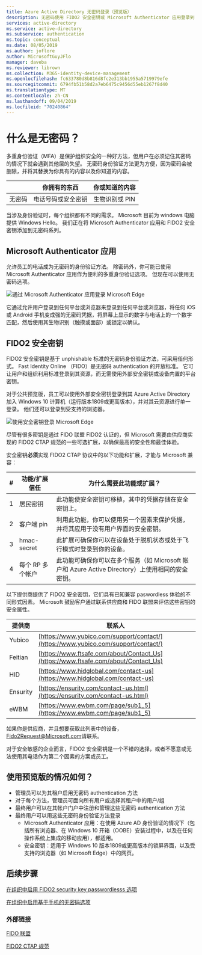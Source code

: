 ```yaml
---
title: Azure Active Directory 无密码登录（预览版）
description: 无密码使用 FIDO2 安全密钥或 Microsoft Authenticator 应用登录到 Azure AD （预览）
services: active-directory
ms.service: active-directory
ms.subservice: authentication
ms.topic: conceptual
ms.date: 08/05/2019
ms.author: joflore
author: MicrosoftGuyJFlo
manager: daveba
ms.reviewer: librown
ms.collection: M365-identity-device-management
ms.openlocfilehash: fc633780d8b816d8fc2e313bb1955a5719979efe
ms.sourcegitcommit: 6794fb51b58d2a7eb6475c9456d55eb1267f8d40
ms.translationtype: MT
ms.contentlocale: zh-CN
ms.lasthandoff: 09/04/2019
ms.locfileid: "70240864"
---
```

# <a name="what-is-passwordless"></a>什么是无密码？

多重身份验证（MFA）是保护组织安全的一种好方法，但用户在必须记住其密码的情况下就会遇到其他层的失望。 无密码身份验证方法更为方便，因为密码会被删除，并将其替换为你具有的内容以及你知道的内容。

|   | 你拥有的东西 | 你或知道的内容 |
| --- | --- | --- |
| 无密码 | 电话号码或安全密钥 | 生物识别或 PIN |

当涉及身份验证时，每个组织都有不同的需求。 Microsoft 目前为 windows 电脑提供 Windows Hello。 我们正在将 Microsoft Authenticator 应用和 FIDO2 安全密钥添加到无密码系列。

## <a name="microsoft-authenticator-app"></a>Microsoft Authenticator 应用

允许员工的电话成为无密码的身份验证方法。 除密码外，你可能已使用 Microsoft Authenticator 应用作为便利的多重身份验证选项。 但现在可以使用无密码选项。

![通过 Microsoft Authenticator 应用登录 Microsoft Edge](./media/concept-authentication-passwordless/concept-web-sign-in-microsoft-authenticator-app.png)

它通过允许用户登录到任何平台或浏览器来登录到任何平台或浏览器，将任何 iOS 或 Android 手机变成强的无密码凭据，将屏幕上显示的数字与电话上的一个数字匹配，然后使用其生物识别（触摸或面部）或锁定以确认。

## <a name="fido2-security-keys"></a>FIDO2 安全密钥

FIDO2 安全密钥是基于 unphishable 标准的无密码身份验证方法，可采用任何形式。 Fast Identity Online （FIDO）是无密码 authentication 的开放标准。 它可让用户和组织利用标准登录到其资源，而无需使用外部安全密钥或设备内置的平台密钥。

对于公共预览版，员工可以使用外部安全密钥登录到其 Azure Active Directory 加入 Windows 10 计算机（运行版本1809或更高版本），并对其云资源进行单一登录。 他们还可以登录到受支持的浏览器。

![使用安全密钥登录 Microsoft Edge](./media/concept-authentication-passwordless/concept-web-sign-in-security-key.png)

尽管有很多密钥是通过 FIDO 联盟 FIDO2 认证的，但 Microsoft 需要由供应商实现的 FIDO2 CTAP 规范的一些可选扩展，以确保最高的安全性和最佳体验。

安全密钥**必须**实现 FIDO2 CTAP 协议中的以下功能和扩展，才能与 Microsoft 兼容：

| # | 功能/扩展信任 | 为什么需要此功能或扩展？ |
| --- | --- | --- |
| 1 | 居民密钥 | 此功能使安全密钥可移植，其中的凭据存储在安全密钥上。 |
| 2 | 客户端 pin | 利用此功能，你可以使用另一个因素来保护凭据，并将其应用于没有用户界面的安全密钥。 |
| 3 | hmac-secret | 此扩展可确保你可以在设备处于脱机状态或处于飞行模式时登录到你的设备。 |
| 4 | 每个 RP 多个帐户 | 此功能可确保你可以在多个服务（如 Microsoft 帐户和 Azure Active Directory）上使用相同的安全密钥。 |

以下提供商提供了 FIDO2 安全密钥，它们具有已知兼容 paswordless 体验的不同形式因素。 Microsoft 鼓励客户通过联系供应商和 FIDO 联盟来评估这些密钥的安全属性。

| 提供商 | 联系人 |
| --- | --- |
| Yubico | [https://www.yubico.com/support/contact/](https://www.yubico.com/support/contact/) |
| Feitian | [https://www.ftsafe.com/about/Contact_Us](https://www.ftsafe.com/about/Contact_Us) |
| HID | [https://www.hidglobal.com/contact-us](https://www.hidglobal.com/contact-us) |
| Ensurity | [https://ensurity.com/contact-us.html](https://ensurity.com/contact-us.html) |
| eWBM | [https://www.ewbm.com/page/sub1_5](https://www.ewbm.com/page/sub1_5) |

如果你是供应商，并且想要获取此列表中的设备， [Fido2Request@Microsoft.com](mailto:Fido2Request@Microsoft.com)请联系。

对于安全敏感的企业而言，FIDO2 安全密钥是一个不错的选择，或者不愿意或无法使用其电话作为第二个因素的方案或员工。

## <a name="what-scenarios-work-with-the-preview"></a>使用预览版的情况如何？

- 管理员可以为其租户启用无密码 authentication 方法
- 对于每个方法，管理员可面向所有用户或选择其租户中的用户/组
- 最终用户可以在其帐户门户中注册和管理这些无密码 authentication 方法
- 最终用户可以用这些无密码身份验证方法登录
   - Microsoft Authenticator 应用：在使用 Azure AD 身份验证的情况下（包括所有浏览器、在 Windows 10 开箱（OOBE）安装过程中，以及在任何操作系统上集成的移动应用），都适用。
   - 安全密钥：适用于 Windows 10 版本1809或更高版本的锁屏界面，以及受支持的浏览器（如 Microsoft Edge）中的网页。

## <a name="next-steps"></a>后续步骤

[在组织中启用 FIDO2 security key passwordlesss 选项](howto-authentication-passwordless-security-key.md)

[在组织中启用基于手机的无密码选项](howto-authentication-passwordless-phone.md)

### <a name="external-links"></a>外部链接

[FIDO 联盟](https://fidoalliance.org/)

[FIDO2 CTAP 规范](https://fidoalliance.org/specs/fido-v2.0-id-20180227/fido-client-to-authenticator-protocol-v2.0-id-20180227.html)
